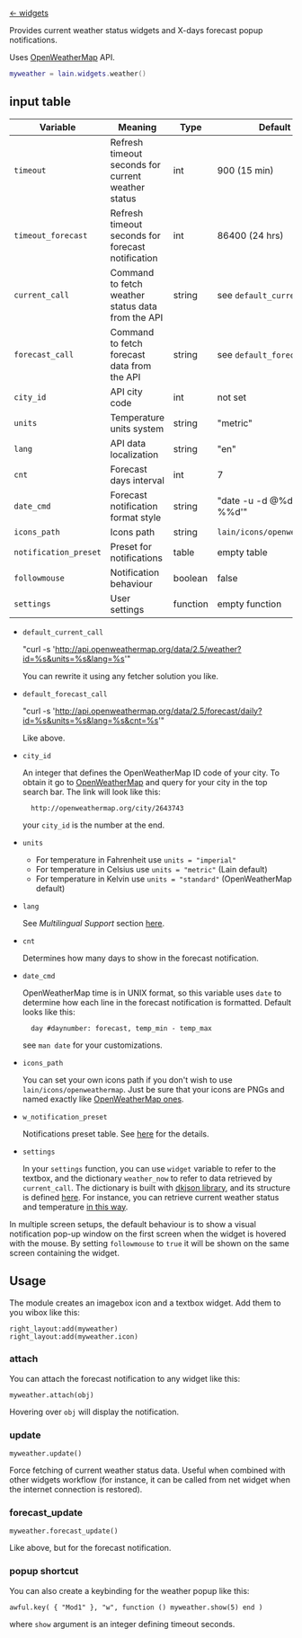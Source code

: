 [<- widgets](https://github.com/copycat-killer/lain/wiki/Widgets)

Provides current weather status widgets and X-days forecast popup notifications.

Uses [OpenWeatherMap](http://openweathermap.org/api) API.

```lua
myweather = lain.widgets.weather()
```

## input table

Variable | Meaning | Type | Default
--- | --- | --- | ---
`timeout` | Refresh timeout seconds for current weather status | int | 900 (15 min)
`timeout_forecast` | Refresh timeout seconds for forecast notification | int | 86400 (24 hrs)
`current_call` | Command to fetch weather status data from the API | string | see `default_current_call`
`forecast_call` | Command to fetch forecast data from the API | string | see `default_forecast_call`
`city_id` | API city code | int | not set
`units` | Temperature units system | string | "metric" 
`lang` | API data localization | string | "en"
`cnt` | Forecast days interval | int | 7
`date_cmd` | Forecast notification format style | string | "date -u -d @%d +'%%a %%d'"
`icons_path` | Icons path | string | `lain/icons/openweathermap`
`notification_preset` | Preset for notifications | table | empty table
`followmouse` | Notification behaviour | boolean | false
`settings` | User settings | function | empty function

- ``default_current_call`` 

    "curl -s 'http://api.openweathermap.org/data/2.5/weather?id=%s&units=%s&lang=%s'"

    You can rewrite it using any fetcher solution you like.

- ``default_forecast_call``
 
    "curl -s 'http://api.openweathermap.org/data/2.5/forecast/daily?id=%s&units=%s&lang=%s&cnt=%s'"

    Like above.

- ``city_id``

    An integer that defines the OpenWeatherMap ID code of your city.
    To obtain it go to [OpenWeatherMap](http://openweathermap.org/) and query for your city in the top search bar. The link will look like this:

        http://openweathermap.org/city/2643743

    your `city_id` is the number at the end.

- ``units``

    - For temperature in Fahrenheit use `units = "imperial"`
    - For temperature in Celsius use `units = "metric"` (Lain default)
    - For temperature in Kelvin use `units = "standard"` (OpenWeatherMap default)

- ``lang``

    See *Multilingual Support* section [here](http://openweathermap.org/current).

- ``cnt``

    Determines how many days to show in the forecast notification.

- ``date_cmd``

    OpenWeatherMap time is in UNIX format, so this variable uses `date` to determine how each line in the forecast notification is formatted. Default looks like this:

        day #daynumber: forecast, temp_min - temp_max

    see `man date` for your customizations.

- ``icons_path``

    You can set your own icons path if you don't wish to use `lain/icons/openweathermap`. Just be sure that your icons are PNGs and named exactly like [OpenWeatherMap ones](http://openweathermap.org/weather-conditions).

- ``w_notification_preset``

   Notifications preset table. See [here](http://awesome.naquadah.org/doc/api/modules/naughty.html#notify) for the details.

- ``settings``

    In your `settings` function, you can use `widget` variable to refer to the textbox, and the dictionary `weather_now` to refer to data retrieved by `current_call`. The dictionary is built with [dkjson library](http://dkolf.de/src/dkjson-lua.fsl/home), and its structure is defined [here](http://openweathermap.org/weather-data).
    For instance, you can retrieve current weather status and temperature [in this way](https://github.com/copycat-killer/awesome-copycats/blob/master/rc.lua.multicolor#L139-140).

In multiple screen setups, the default behaviour is to show a visual notification pop-up window on the first screen when the widget is hovered with the mouse. By setting `followmouse` to `true` it will be shown on the same screen containing the widget.

## Usage
The module creates an imagebox icon and a textbox widget. Add them to you wibox like this:

    right_layout:add(myweather)
    right_layout:add(myweather.icon)

### attach
You can attach the forecast notification to any widget like this:

    myweather.attach(obj)

Hovering over ``obj`` will display the notification.

### update

    myweather.update()

Force fetching of current weather status data. Useful when combined with other widgets workflow (for instance, it can be called from net widget when the internet connection is restored).

### forecast_update

    myweather.forecast_update()

Like above, but for the forecast notification.

### popup shortcut

You can also create a keybinding for the weather popup like this:

    awful.key( { "Mod1" }, "w", function () myweather.show(5) end )

where ``show`` argument is an integer defining timeout seconds.
